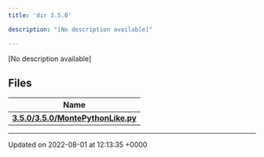 ```yaml
---
title: 'dir 3.5.0'

description: "[No description available]"

---
```







[No description available]

## Files

| Name           |
| -------------- |
| **[3.5.0/3.5.0/MontePythonLike.py](/documentation/code/files/3_85_80_2montepythonlike_8py/#file-3.5.0/montepythonlike.py)**  |






-------------------------------

Updated on 2022-08-01 at 12:13:35 +0000
